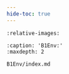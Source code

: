 ```yaml
---
hide-toc: true
---
```


```{include} ../../README.md
:relative-images:
```

```{toctree}
:caption: 'B1Env:'
:maxdepth: 2

B1Env/index.md
```